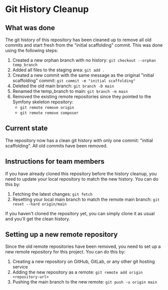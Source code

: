 # Git History Cleanup

## What was done

The git history of this repository has been cleaned up to remove all old commits and start fresh from the "initial scaffolding" commit. This was done using the following steps:

1. Created a new orphan branch with no history: `git checkout --orphan temp_branch`
2. Added all files to the staging area: `git add .`
3. Created a new commit with the same message as the original "initial scaffolding" commit: `git commit -m "initial scaffolding"`
4. Deleted the old main branch: `git branch -D main`
5. Renamed the temp_branch to main: `git branch -m main`
6. Removed the existing remote repositories since they pointed to the Symfony skeleton repository:
   - `git remote remove origin`
   - `git remote remove composer`

## Current state

The repository now has a clean git history with only one commit: "initial scaffolding". All old commits have been removed.

## Instructions for team members

If you have already cloned this repository before the history cleanup, you need to update your local repository to match the new history. You can do this by:

1. Fetching the latest changes: `git fetch`
2. Resetting your local main branch to match the remote main branch: `git reset --hard origin/main`

If you haven't cloned the repository yet, you can simply clone it as usual and you'll get the clean history.

## Setting up a new remote repository

Since the old remote repositories have been removed, you need to set up a new remote repository for this project. You can do this by:

1. Creating a new repository on GitHub, GitLab, or any other git hosting service
2. Adding the new repository as a remote: `git remote add origin <repository-url>`
3. Pushing the main branch to the new remote: `git push -u origin main`